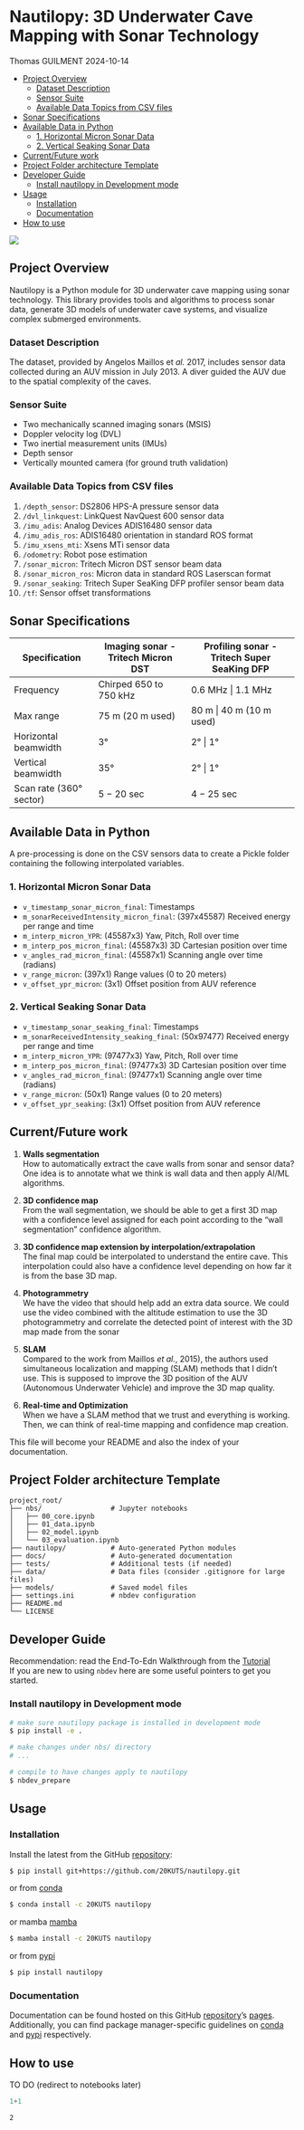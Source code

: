 # Nautilopy: 3D Underwater Cave Mapping with Sonar Technology
Thomas GUILMENT
2024-10-14

- [Project Overview](#project-overview)
  - [Dataset Description](#dataset-description)
  - [Sensor Suite](#sensor-suite)
  - [Available Data Topics from CSV
    files](#available-data-topics-from-csv-files)
- [Sonar Specifications](#sonar-specifications)
- [Available Data in Python](#available-data-in-python)
  - [1. Horizontal Micron Sonar Data](#1-horizontal-micron-sonar-data)
  - [2. Vertical Seaking Sonar Data](#2-vertical-seaking-sonar-data)
- [Current/Future work](#currentfuture-work)
- [Project Folder architecture
  Template](#project-folder-architecture-template)
- [Developer Guide](#developer-guide)
  - [Install nautilopy in Development
    mode](#install-nautilopy-in-development-mode)
- [Usage](#usage)
  - [Installation](#installation)
  - [Documentation](#documentation)
- [How to use](#how-to-use)

<!-- WARNING: THIS FILE WAS AUTOGENERATED! DO NOT EDIT! -->

![](./img/Logo_nautilopy_tiny.png)

## Project Overview

Nautilopy is a Python module for 3D underwater cave mapping using sonar
technology. This library provides tools and algorithms to process sonar
data, generate 3D models of underwater cave systems, and visualize
complex submerged environments.

### Dataset Description

The dataset, provided by Angelos Maillos et *al.* 2017, includes sensor
data collected during an AUV mission in July 2013. A diver guided the
AUV due to the spatial complexity of the caves.

### Sensor Suite

- Two mechanically scanned imaging sonars (MSIS)
- Doppler velocity log (DVL)
- Two inertial measurement units (IMUs)
- Depth sensor
- Vertically mounted camera (for ground truth validation)

### Available Data Topics from CSV files

1.  `/depth_sensor`: DS2806 HPS-A pressure sensor data
2.  `/dvl_linkquest`: LinkQuest NavQuest 600 sensor data
3.  `/imu_adis`: Analog Devices ADIS16480 sensor data
4.  `/imu_adis_ros`: ADIS16480 orientation in standard ROS format
5.  `/imu_xsens_mti`: Xsens MTi sensor data
    <!-- REMOVED (FILE TOO LARGE) 6. `/imu_xsens_mti_ros`: Xsens MTi orientation in standard ROS format -->
6.  `/odometry`: Robot pose estimation
7.  `/sonar_micron`: Tritech Micron DST sensor beam data
8.  `/sonar_micron_ros`: Micron data in standard ROS Laserscan format
9.  `/sonar_seaking`: Tritech Super SeaKing DFP profiler sensor beam
    data
    <!-- REMOVED (FILE TOO LARGE) 11. `/sonar_seaking_ros`: Profiler data in standard ROS Laserscan format -->
10. `/tf`: Sensor offset transformations

## Sonar Specifications

| Specification | Imaging sonar - Tritech Micron DST | Profiling sonar - Tritech Super SeaKing DFP |
|----|----|----|
| Frequency | Chirped 650 to 750 kHz | 0.6 MHz \| 1.1 MHz |
| Max range | 75 m (20 m used) | 80 m \| 40 m (10 m used) |
| Horizontal beamwidth | 3° | 2° \| 1° |
| Vertical beamwidth | 35° | 2° \| 1° |
| Scan rate (360° sector) | 5 − 20 sec | 4 − 25 sec |

## Available Data in Python

A pre-processing is done on the CSV sensors data to create a Pickle
folder containing the following interpolated variables.

### 1. Horizontal Micron Sonar Data

- `v_timestamp_sonar_micron_final`: Timestamps
- `m_sonarReceivedIntensity_micron_final`: (397x45587) Received energy
  per range and time
- `m_interp_micron_YPR`: (45587x3) Yaw, Pitch, Roll over time
- `m_interp_pos_micron_final`: (45587x3) 3D Cartesian position over time
- `v_angles_rad_micron_final`: (45587x1) Scanning angle over time
  (radians)
- `v_range_micron`: (397x1) Range values (0 to 20 meters)
- `v_offset_ypr_micron`: (3x1) Offset position from AUV reference

### 2. Vertical Seaking Sonar Data

- `v_timestamp_sonar_seaking_final`: Timestamps
- `m_sonarReceivedIntensity_seaking_final`: (50x97477) Received energy
  per range and time
- `m_interp_micron_YPR`: (97477x3) Yaw, Pitch, Roll over time
- `m_interp_pos_micron_final`: (97477x3) 3D Cartesian position over time
- `v_angles_rad_micron_final`: (97477x1) Scanning angle over time
  (radians)
- `v_range_micron`: (50x1) Range values (0 to 20 meters)
- `v_offset_ypr_seaking`: (3x1) Offset position from AUV reference

## Current/Future work

1.  **Walls segmentation**  
    How to automatically extract the cave walls from sonar and sensor
    data? One idea is to annotate what we think is wall data and then
    apply AI/ML algorithms.

2.  **3D confidence map**  
    From the wall segmentation, we should be able to get a first 3D map
    with a confidence level assigned for each point according to the
    “wall segmentation” confidence algorithm.

3.  **3D confidence map extension by interpolation/extrapolation**  
    The final map could be interpolated to understand the entire cave.
    This interpolation could also have a confidence level depending on
    how far it is from the base 3D map.

4.  **Photogrammetry**  
    We have the video that should help add an extra data source. We
    could use the video combined with the altitude estimation to use the
    3D photogrammetry and correlate the detected point of interest with
    the 3D map made from the sonar

5.  **SLAM**  
    Compared to the work from Maillos *et al.*, 2015), the authors used
    simultaneous localization and mapping (SLAM) methods that I didn’t
    use. This is supposed to improve the 3D position of the AUV
    (Autonomous Underwater Vehicle) and improve the 3D map quality.

6.  **Real-time and Optimization**  
    When we have a SLAM method that we trust and everything is working.
    Then, we can think of real-time mapping and confidence map creation.

This file will become your README and also the index of your
documentation.

## Project Folder architecture Template

    project_root/
    ├── nbs/                 # Jupyter notebooks
    │   ├── 00_core.ipynb
    │   ├── 01_data.ipynb
    │   ├── 02_model.ipynb
    │   └── 03_evaluation.ipynb
    ├── nautilopy/           # Auto-generated Python modules
    ├── docs/                # Auto-generated documentation
    ├── tests/               # Additional tests (if needed)
    ├── data/                # Data files (consider .gitignore for large files)
    ├── models/              # Saved model files
    ├── settings.ini         # nbdev configuration
    ├── README.md
    └── LICENSE

## Developer Guide

Recommendation: read the End-To-Edn Walkthrough from the
[Tutorial](https://nbdev.fast.ai/tutorials/tutorial.html)  
If you are new to using `nbdev` here are some useful pointers to get you
started.

### Install nautilopy in Development mode

``` sh
# make sure nautilopy package is installed in development mode
$ pip install -e .

# make changes under nbs/ directory
# ...

# compile to have changes apply to nautilopy
$ nbdev_prepare
```

## Usage

### Installation

Install the latest from the GitHub
[repository](https://github.com/20KUTS/nautilopy):

``` sh
$ pip install git+https://github.com/20KUTS/nautilopy.git
```

or from [conda](https://anaconda.org/20KUTS/nautilopy)

``` sh
$ conda install -c 20KUTS nautilopy
```

or mamba
[mamba](https://mamba.readthedocs.io/en/latest/installation/mamba-installation.html)

``` sh
$ mamba install -c 20KUTS nautilopy
```

or from [pypi](https://pypi.org/project/nautilopy/)

``` sh
$ pip install nautilopy
```

### Documentation

Documentation can be found hosted on this GitHub
[repository](https://github.com/20KUTS/nautilopy)’s
[pages](https://20KUTS.github.io/nautilopy/). Additionally, you can find
package manager-specific guidelines on
[conda](https://anaconda.org/20KUTS/nautilopy) and
[pypi](https://pypi.org/project/nautilopy/) respectively.

## How to use

TO DO (redirect to notebooks later)

``` python
1+1
```

    2
